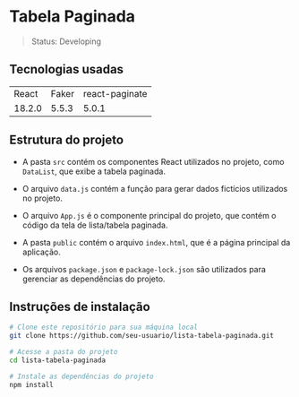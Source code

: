 # Tabela Paginada

> Status: Developing 
## Tecnologias usadas

<table>
    <tr>
    <td>React</td>
    <td>Faker</td>
    <td>react-paginate</td>
    </tr>
    <tr>
    <td>18.2.0</td>
    <td>5.5.3</td>
    <td>5.0.1</td>
    </tr>
</table>

## Estrutura do projeto

- A pasta `src` contém os componentes React utilizados no projeto, como `DataList`, que exibe a tabela paginada.

- O arquivo `data.js` contém a função para gerar dados fictícios utilizados no projeto.

- O arquivo `App.js` é o componente principal do projeto, que contém o código da tela de lista/tabela paginada.

- A pasta `public` contém o arquivo `index.html`, que é a página principal da aplicação.

- Os arquivos `package.json` e `package-lock.json` são utilizados para gerenciar as dependências do projeto.

## Instruções de instalação

```bash
# Clone este repositório para sua máquina local
git clone https://github.com/seu-usuario/lista-tabela-paginada.git

# Acesse a pasta do projeto
cd lista-tabela-paginada

# Instale as dependências do projeto
npm install

